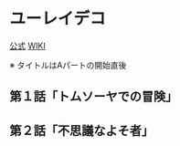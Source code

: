 # ユーレイデコ

[公式](https://yureideco.com/) 
[WIKI](https://ja.wikipedia.org/wiki/%E3%83%A6%E3%83%BC%E3%83%AC%E3%82%A4%E3%83%87%E3%82%B3) 

※ タイトルはAパートの開始直後

## 第１話「トムソーヤでの冒険」

## 第２話「不思議なよそ者」
